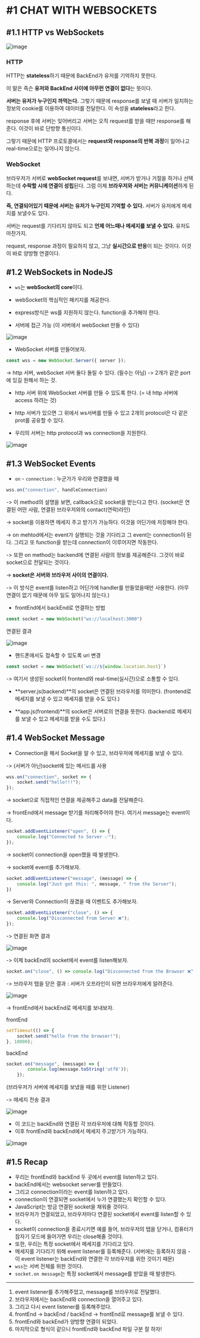 # #1 CHAT WITH WEBSOCKETS

## #1.1 HTTP vs WebSockets

![image](https://blog.scaleway.com/content/images/2021/02/websockets-bigger-4.png)


### HTTP

HTTP는 **stateless**하기 때문에 BackEnd가 유저를 기억하지 못한다.

이 말은 즉슨 **유저와 BackEnd 사이에 아무런 연결이 없다**는 뜻이다.

**서버는 유저가 누구인지 까먹는다.** 그렇기 때문에 response를 보낼 때 서버가 일치하는 정보의 cookie를 이용하여 데이터를 전달한다. 이 속성을 **stateless**라고 한다.

response 후에 서버는 잊어버리고 서버는 오직 request를 받을 때만 response를 해준다. 이것이 바로 단방향 통신이다.

그렇기 때문에 HTTP 프로토콜에서는 **request와 response의 반복 과정**이 일어나고 real-time으로는 일어나지 않는다.

 

### WebSocket

브라우저가 서버로 **webSocket request**를 보내면, 서버가 받거나 거절을 하거나 선택하는데 **수락할 시에 연결이 성립**된다. 그럼 이제 **브라우저와 서버는 커뮤니케이션**하게 된다. 

**즉, 연결되어있기 때문에 서버는 유저가 누구인지 기억할 수 있다.** 서버가 유저에게 메세지를 보낼수도 있다.

서버는 request를 기다리지 않아도 되고 **언제 어느때나 메세지를 보낼 수 있다.** 유저도 마찬가지.

request, response 과정이 필요하지 않고, 그냥 **실시간으로 반응**이 되는 것이다. 이것이 바로 양방형 연결이다.



## #1.2 WebSockets in NodeJS

- ```ws```는 **webSocket의 core**이다. 
- webSocket의 핵심적인 패키지를 제공한다.
- express방식은 ws를 지원하지 않는다. function을 추가해야 한다.


- 서버에 접근 가능 (이 서버에서 webSocket 만들 수 있다)

![image](https://i.imgur.com/zs4LClo.png)

- WebSocket 서버를 만들어보자.

```js
const wss = new WebSocket.Server({ server });
```
-> http 서버, webSocket 서버 둘다 돌릴 수 있다. (필수는 아님)
-> 2개가 같은 port에 있길 원해서 하는 것.

- http 서버 위에 WebSocket 서버를 만들 수 있도록 한다. (= 내 http 서버에 access 하려는 것)

- http 서버가 있으면 그 위에서 ws서버를 만들 수 있고 2개의 protocol은 다 같은 prot를 공유할 수 있다.

- 우리의 서버는 http protocol과 ws connection을 지원한다.

![image](https://i.imgur.com/bMBiH29.png)



## #1.3 WebSocket Events

- ```on``` - ```connection``` : 누군가가 우리와 연결했을 때

```js
wss.on("connection", handleConnection)
```

-> 이 method의 설명을 보면, callback으로 socket을 받는다고 한다. (socket은 연결된 어떤 사람, 연결된 브라우저와의 contact(연락)라인)

-> socket을 이용하면 메세지 주고 받기가 가능하다. 이것을 어딘가에 저장해야 한다.

-> on mehtod에서는 event가 실행되는 것을 기다리고 그 event는 connection이 된다. 그리고 또 function을 받는데 connection이 이루어지면 작동한다.

-> 또한 on method는 backend에 연결된 사람의 정보를 제공해준다. 그것이 바로 socket으로 전달되는 것이다.

-> **socket은 서버와 브라우저 사이의 연결이다.** 

-> 이 방식은 event를 listen하고 어딘가에 handler를 만들었을때만 사용한다. (아무 연결이 없기 때문에 아무 일도 일어나지 않는다.)

- frontEnd에서 backEnd로 연결하는 방법

```js
const socket = new WebSocket("ws://localhost:3000")
```

연결된 결과

![image](https://i.imgur.com/GxwPpuz.png)

- 핸드폰에서도 접속할 수 있도록 uri 변경

```js
const socket = new WebSocket(`ws://${window.location.host}`)
```

-> 여기서 생성된 socket이 frontend와 real-time(실시간)으로 소통할 수 있다.

- **server.js(backend)**의 socket은 연결된 브라우저를 의미한다. (frontend로 메세지를 보낼 수 있고 메세지를 받을 수도 있다.)

- **app.js(frontend)**의 socket은 서버로의 연결을 뜻한다. (backend로 메세지를 보낼 수 있고 메세지를 받을 수도 있다.)



## #1.4 WebSocket Message

- Connection을 해서 Socket을 알 수 있고, 브라우저에 메세지를 보낼 수 있다.

-> (서버가 아닌)socket에 있는 메서드를 사용

```js
wss.on("connection", socket => {
    socket.send("hello!!!");
});
```
-> socket으로 직접적인 연결을 제공해주고 data를 전달해준다.

-> frontEnd에서 message 받기를 처리해주어야 한다. 여기서 message는 event이다.

```js
socket.addEventListener("open", () => {
    console.log("Connected to Server ✅");
});
```

-> socket이 connection을 open했을 때 발생한다.

-> socket에 event를 추가해보자.

```js
socket.addEventListener("message", (message) => {
    console.log("Just got this: ", message, " from the Server");
})
```

-> Server와 Connection이 끊겼을 때 이벤트도 추가해보자.
```js
socket.addEventListener("close", () => {
    console.log("Disconnected from Server ❌");
});
```

-> 연결된 화면 결과

![image](https://i.imgur.com/yK92S3z.png)

-> 이제 backEnd의 socket에서 event를 listen해보자.

```js
socket.on("close", () => console.log("Disconnected from the Browser ❌"));
```

-> 브라우저 탭을 닫은 결과 : 서버가 오프라인이 되면 브라우저에게 알려준다.

![image](https://i.imgur.com/hbGVlcE.png)

-> frontEnd에서 backEnd로 메세지를 보내보자.

frontEnd

```js
setTimeout(() => {
    socket.send("hello from the browser!");
}, 10000);
```

backEnd

```js
socket.on("message", (message) => {
        console.log(message.toString('utf8'));
    });
```
(브라우저가 서버에 메세지를 보냈을 때를 위한 Listener)

-> 메세지 전송 결과 

![image](https://i.imgur.com/7Zr3sgF.png)

- 이 코드는 backEnd와 연결된 각 브라우저에 대해 작동할 것이다.
- 이후 frontEnd와 backEnd에서 메세지 주고받기가 가능하다.

![image](https://i.imgur.com/YvPDIki.png)



## #1.5 Recap

- 우리는 frontEnd와 backEnd 두 곳에서 event를 listen하고 있다.
- backEnd에서는 websocket server를 만들었다.
- 그리고 connection이라는 event를 listen하고 있다.
- connection이 연결되면 socket에서 누가 연결했는지 확인할 수 있다.
- JavaScript는 방금 연결된 socket을 채워줄 것이다.
- 브라우저가 연결되었고, 브라우저마다 연결된 socket에서 event를 listen할 수 있다.
- socket이 connection을 종료시키면 예를 들어, 브라우저의 탭을 닫거나, 컴퓨터가 잠자기 모드에 들어가면 우리는 close해줄 것이다.
- 또한, 우리는 특정 socket에서 메세지를 기다리고 있다.
- 메세지를 기다리기 위해 event listener를 등록해준다. (서버에는 등록하지 않음 - 이 event listener는 backEnd와 연결한 각 브라우저를 위한 것이기 때문)
- ```wss```는 서버 전체를 위한 것이다.
- ```socket.on message```는 특정 socket에서 message를 받았을 때 발생한다.


---

1. event listener를 추가해주었고, message를 브라우저로 전달했다.
2. 브라우저에서는 backEnd와 connection을 열어주고 있다.
3. 그리고 다시 event listener를 등록해주었다.
4. frontEnd -> backEnd / backEnd -> frontEnd로 message를 보낼 수 있다.
5. frontEnd와 backEnd가 양방향 연결이 되었다.
6. 마지막으로 형식이 같으니 frontEnd와 backEnd 파일 구분 잘 하자!

